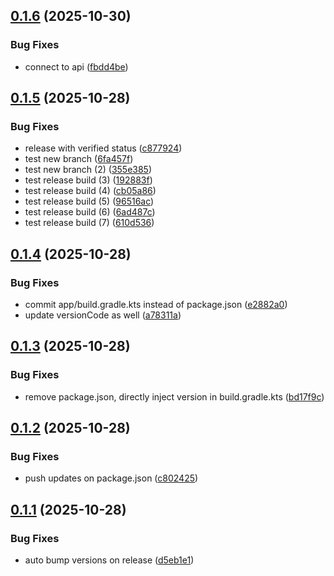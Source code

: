 ## [0.1.6](https://github.com/dalu-wins/sc-news/compare/v0.1.5...v0.1.6) (2025-10-30)


### Bug Fixes

* connect to api ([fbdd4be](https://github.com/dalu-wins/sc-news/commit/fbdd4beb0be32ac5dbf7f2259546e6e89ec6aa9f))

## [0.1.5](https://github.com/dalu-wins/sc-news/compare/v0.1.4...v0.1.5) (2025-10-28)


### Bug Fixes

* release with verified status ([c877924](https://github.com/dalu-wins/sc-news/commit/c877924ad60b16b0def639ab02100ad6bbb79091))
* test new branch ([6fa457f](https://github.com/dalu-wins/sc-news/commit/6fa457f521f3f00afc38d9b1d50457d32102d4e5))
* test new branch (2) ([355e385](https://github.com/dalu-wins/sc-news/commit/355e3853e774b538e563b99a29e0b2750f50753f))
* test release build (3) ([192883f](https://github.com/dalu-wins/sc-news/commit/192883fa48761452218a1929a5a3f8931a5a7841))
* test release build (4) ([cb05a86](https://github.com/dalu-wins/sc-news/commit/cb05a866b27a2e963675c94ee1a377f85937d057))
* test release build (5) ([96516ac](https://github.com/dalu-wins/sc-news/commit/96516acc96fd6133d9a07f2ff9bb58b0804d1251))
* test release build (6) ([6ad487c](https://github.com/dalu-wins/sc-news/commit/6ad487c87d5fd3cb7462a38853ef7edfc08594cf))
* test release build (7) ([610d536](https://github.com/dalu-wins/sc-news/commit/610d53653d2b5f9680cec4858b4acdeff9dcb215))

## [0.1.4](https://github.com/dalu-wins/sc-news/compare/v0.1.3...v0.1.4) (2025-10-28)


### Bug Fixes

* commit app/build.gradle.kts instead of package.json ([e2882a0](https://github.com/dalu-wins/sc-news/commit/e2882a0e25bd927e84995ac7ce52003950ad45ee))
* update versionCode as well ([a78311a](https://github.com/dalu-wins/sc-news/commit/a78311ad95acf4f4e7655c1f1f2cf85490d2065d))

## [0.1.3](https://github.com/dalu-wins/sc-news/compare/v0.1.2...v0.1.3) (2025-10-28)


### Bug Fixes

* remove package.json, directly inject version in build.gradle.kts ([bd17f9c](https://github.com/dalu-wins/sc-news/commit/bd17f9cb7324105907f64a396629f2a4fec64c6d))

## [0.1.2](https://github.com/dalu-wins/sc-news/compare/v0.1.1...v0.1.2) (2025-10-28)


### Bug Fixes

* push updates on package.json ([c802425](https://github.com/dalu-wins/sc-news/commit/c802425074d47ac35300c785c73174d5c29ab182))

## [0.1.1](https://github.com/dalu-wins/sc-news/compare/v0.1.0...v0.1.1) (2025-10-28)


### Bug Fixes

* auto bump versions on release ([d5eb1e1](https://github.com/dalu-wins/sc-news/commit/d5eb1e1dcd30cb094069873ae17219f7f42e51c3))
